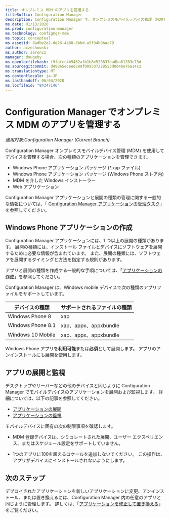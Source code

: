 ```yaml
---
title: オンプレミス MDM のアプリを管理する
titleSuffix: Configuration Manager
description: Configuration Manager で、オンプレミスモバイルデバイス管理 (MDM) 用のアプリケーションを管理します。
ms.date: 01/13/2020
ms.prod: configuration-manager
ms.technology: configmgr-mdm
ms.topic: conceptual
ms.assetid: 8adbe2e2-de26-4a80-8bbd-a5f34b8bac79
author: aczechowski
ms.author: aaroncz
manager: dougeby
ms.openlocfilehash: f9fafcc4b5462afb1b8e528837ea6ba61203e73d
ms.sourcegitcommit: d498e5eceed299f009337228523d0d4be76a14c2
ms.translationtype: MT
ms.contentlocale: ja-JP
ms.lasthandoff: 06/04/2020
ms.locfileid: "84347146"
---
```

# <a name="manage-apps-for-on-premises-mdm-in-configuration-manager"></a>Configuration Manager でオンプレミス MDM のアプリを管理する

*適用対象:Configuration Manager (Current Branch)*

Configuration Manager オンプレミスモバイルデバイス管理 (MDM) を使用してデバイスを管理する場合、次の種類のアプリケーションを管理できます。

- Windows Phone アプリケーション パッケージ (*.xap ファイル)
- Windows Phone アプリケーション パッケージ (Windows Phone ストア内)
- MDM を介した Windows インストーラー
- Web アプリケーション

Configuration Manager アプリケーションと展開の種類の管理に関する一般的な情報については、「 [Configuration Manager アプリケーションの管理タスク](../../apps/deploy-use/management-tasks-applications.md)」を参照してください。

## <a name="create-windows-phone-application"></a><a name="bkmk_winphone"></a>Windows Phone アプリケーションの作成

Configuration Manager アプリケーションには、1 つ以上の展開の種類があります。 展開の種類には、インストール ファイルとデバイスにソフトウェアを展開するために必要な情報が含まれています。 また、展開の種類には、ソフトウェアを展開するタイミングと方法を指定する規則があります。

アプリと展開の種類を作成する一般的な手順については、「[アプリケーションの作成](../../apps/deploy-use/create-applications.md#bkmk_create)」を参照してください。

Configuration Manager は、Windows mobile デバイスで次の種類のアプリファイルをサポートしています。

|デバイスの種類|サポートされるファイルの種類|
|-----------------|---------------------|
|Windows Phone 8|xap|
|Windows Phone 8.1|xap、appx、appxbundle|
|Windows 10 Mobile|xap、appx、appxbundle|

Windows Phone アプリを**利用可能**または**必須**として展開します。 アプリのアンインストールにも展開を使用します。

## <a name="deploy-and-monitor-apps"></a>アプリの展開と監視

デスクトップやサーバーなどの他のデバイスと同じように Configuration Manager でモバイルデバイスのアプリケーションを展開および監視します。 詳細については、以下の記事を参照してください。

- [アプリケーションの展開](../../apps/deploy-use/deploy-applications.md)
- [アプリケーションの監視](../../apps/deploy-use/monitor-applications-from-the-console.md)

モバイルデバイスに固有の次の制限事項を確認します。

- MDM 登録デバイスは、シミュレートされた展開、ユーザー エクスペリエンス、またはスケジュール設定をサポートしていません。

- 1つのアプリに100を超えるロケールを追加しないでください。 この操作は、アプリがデバイスにインストールされないようにします。

## <a name="next-step"></a>次のステップ

デプロイされたアプリケーションを新しいアプリケーションに変更、アンインストール、または置き換えるには、Configuration Manager 内の任意のアプリと同じように管理します。 詳しくは、「[アプリケーションを修正して置き換える](../../apps/deploy-use/revise-and-supersede-applications.md)」をご覧ください。
